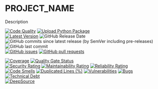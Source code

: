 # PROJECT_NAME
Description

[![Code Quality](https://github.com/heitorpolidoro/project_name/actions/workflows/code_quality.yml/badge.svg)](https://github.com/heitorpolidoro/project_name/actions/workflows/code_quality.yml)
[![Upload Python Package](https://github.com/heitorpolidoro/project_name/actions/workflows/pypi-publish.yml/badge.svg)](https://github.com/heitorpolidoro/project_name/actions/workflows/pypi-publish.yml)
<br>
[![Latest Version](https://img.shields.io/github/v/release/heitorpolidoro/project_name?label=Latest%20Version)](https://github.com/heitorpolidoro/project_name/releases/latest)
![GitHub Release Date](https://img.shields.io/github/release-date/heitorpolidoro/project_name)
![GitHub commits since latest release (by SemVer including pre-releases)](https://img.shields.io/github/commits-since/heitorpolidoro/project_name/latest)
![GitHub last commit](https://img.shields.io/github/last-commit/heitorpolidoro/project_name)
<br>
[![GitHub issues](https://img.shields.io/github/issues/heitorpolidoro/project_name)](https://github.com/heitorpolidoro/project_name/issues)
[![GitHub pull requests](https://img.shields.io/github/issues-pr/heitorpolidoro/project_name)](https://github.com/heitorpolidoro/project_name/pulls)

[![Coverage](https://sonarcloud.io/api/project_badges/measure?project=heitorpolidoro_project_name&metric=coverage)](https://sonarcloud.io/summary/new_code?id=heitorpolidoro_project_name)
[![Quality Gate Status](https://sonarcloud.io/api/project_badges/measure?project=heitorpolidoro_project_name&metric=alert_status)](https://sonarcloud.io/summary/new_code?id=heitorpolidoro_project_name)
<br>
[![Security Rating](https://sonarcloud.io/api/project_badges/measure?project=heitorpolidoro_project_name&metric=security_rating)](https://sonarcloud.io/summary/new_code?id=heitorpolidoro_project_name)
[![Maintainability Rating](https://sonarcloud.io/api/project_badges/measure?project=heitorpolidoro_project_name&metric=sqale_rating)](https://sonarcloud.io/summary/new_code?id=heitorpolidoro_project_name)
[![Reliability Rating](https://sonarcloud.io/api/project_badges/measure?project=heitorpolidoro_project_name&metric=reliability_rating)](https://sonarcloud.io/summary/new_code?id=heitorpolidoro_project_name)
<br>
[![Code Smells](https://sonarcloud.io/api/project_badges/measure?project=heitorpolidoro_project_name&metric=code_smells)](https://sonarcloud.io/summary/new_code?id=heitorpolidoro_project_name)
[![Duplicated Lines (%)](https://sonarcloud.io/api/project_badges/measure?project=heitorpolidoro_project_name&metric=duplicated_lines_density)](https://sonarcloud.io/summary/new_code?id=heitorpolidoro_project_name)
[![Vulnerabilities](https://sonarcloud.io/api/project_badges/measure?project=heitorpolidoro_project_name&metric=vulnerabilities)](https://sonarcloud.io/summary/new_code?id=heitorpolidoro_project_name)
[![Bugs](https://sonarcloud.io/api/project_badges/measure?project=heitorpolidoro_project_name&metric=bugs)](https://sonarcloud.io/summary/new_code?id=heitorpolidoro_project_name)
[![Technical Debt](https://sonarcloud.io/api/project_badges/measure?project=heitorpolidoro_project_name&metric=sqale_index)](https://sonarcloud.io/summary/new_code?id=heitorpolidoro_project_name)
<br>
[![DeepSource](https://app.deepsource.com/gh/heitorpolidoro/project_name.svg/?label=active+issues&show_trend=true&token=hZuHoQ-gd4kIPgNuSX0X_QT2)](https://app.deepsource.com/gh/heitorpolidoro/project_name/)
